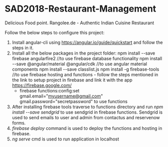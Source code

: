 # SAD2018-Restaurant-Management
Delicious Food point.
Rangolee.de - Authentic Indian Cuisine Restaurant

Follow the below steps to configure this project:
1. Install angular-cli using https://angular.io/guide/quickstart and follow the steps in it.
2. Install all the below packages in the project folder:
    npm install --save firebase angularfire2 //to use firebase database functionality
    npm install --save @angular/material @angular/cdk //to use angular material components
    npm install --save classlist.js
    npm install -g firebase-tools //to use firebase hosting and functions - follow the steps mentioned in the link to setup project in firebase and link it with the app https://firebase.google.com/
    * firebase functions:config:set gmail.email="myusername@gmail.com" gmail.password="secretpassword" to use functions
3. After installing firebase tools traverse to functions directory and run *npm install --save sendgrid* to use sendgrid in firebase    functions. Sendgrid is used to send emails to user and admin from contactus and reservenow forms.
4. *firebase deploy* command is used to deploy the functions and hosting in firebase.
5. *ng serve* cmd is used to run application in localhost